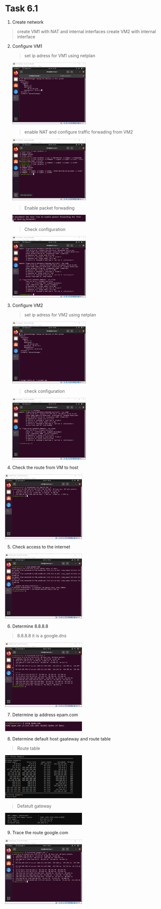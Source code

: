 # Task 6.1 
 1. Create network

 > create VM1 with NAT and internal interfaces
 > create VM2 with internal interface


 2. Configure VM1

    > set ip adress for VM1 using netplan

    <img src="./screenshots/conf_network_vm1.png" width="50%">

    > enable NAT and configure  traffic forwading from VM2
 
    <img src="./screenshots/setting_forwading.png" width="50%">

    > Enable packet forwading

    <img src="./screenshots/enable_packet_forwading.png" width="50%">

    > Check configuration

    <img src="./screenshots/ifconfig_vm1.png" width="50%">


 3. Configure VM2

    > set ip adress for VM2 using netplan

    <img src="./screenshots/conf_network_vm2.png" width="50%">

    > check configuration

    <img src="./screenshots/ifconfig_vm2.png" width="50%">



 4. Check the route from VM to host

<img src="./screenshots/route_vm2_to_host.png" width="50%">


 5. Check access to the internet

<img src="./screenshots/check_internet_access.png" width="50%">


 6. Determine 8.8.8.8

 > 8.8.8.8 it is a google.dns

<img src="./screenshots/determine_8.8.8.8.png" width="50%">


 7. Determine ip address epam.com

<img src="./screenshots/ping_epam.png" width="50%">

 8. Determine default host gaateway and route table

> Route table

<img src="./screenshots/route_host.png" width="50%">

> Defatult gateway

<img src="./screenshots/host_gateway.png" width="50%">

 9. Trace the route google.com


<img src="./screenshots/traceroute_google.png" width="50%">